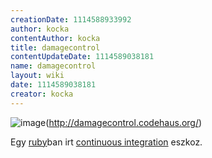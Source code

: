 ```yaml
---
creationDate: 1114588933992 
author: kocka 
contentAuthor: kocka 
title: damagecontrol 
contentUpdateDate: 1114589038181 
name: damagecontrol 
layout: wiki 
date: 1114589038181 
creator: kocka 
---
```

![image](http://damagecontrol.codehaus.org/damagecontrol-logo.png)(http://damagecontrol.codehaus.org/)

Egy [ruby](ruby.html)ban irt [continuous integration](Continuous%20Integration.html) eszkoz.
